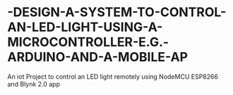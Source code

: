 # -DESIGN-A-SYSTEM-TO-CONTROL-AN-LED-LIGHT-USING-A-MICROCONTROLLER-E.G.-ARDUINO-AND-A-MOBILE-AP
An iot Project to control an LED light remotely using NodeMCU ESP8266 and Blynk 2.0 app
